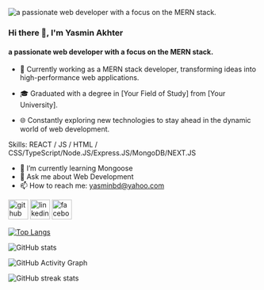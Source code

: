 ![a passionate web developer with a focus on the MERN stack.](https://arkalivebackup.s3.us-east-2.amazonaws.com/uploads/2021/01/header_banner-2.jpg)

### Hi there 👋, I'm Yasmin Akhter
#### a passionate web developer with a focus on the MERN stack.

- 💼 Currently working as a MERN stack developer, transforming ideas into high-performance web applications.
* 🎓 Graduated with a degree in [Your Field of Study] from [Your University].
+ 🌐 Constantly exploring new technologies to stay ahead in the dynamic world of web development.

Skills:  REACT / JS / HTML / CSS/TypeScript/Node.JS/Express.JS/MongoDB/NEXT.JS

- 🌱 I’m currently learning Mongoose 
- 💬 Ask me about Web Development 
- 📫 How to reach me: yasminbd@yahoo.com 


[<img src='https://cdn.jsdelivr.net/npm/simple-icons@3.0.1/icons/github.svg' alt='github' height='40'>](https://github.com/yasmin-akhter)  [<img src='https://cdn.jsdelivr.net/npm/simple-icons@3.0.1/icons/linkedin.svg' alt='linkedin' height='40'>](https://www.linkedin.com/in/https://www.linkedin.com/in/yasmin-akhter//)  [<img src='https://cdn.jsdelivr.net/npm/simple-icons@3.0.1/icons/facebook.svg' alt='facebook' height='40'>](https://www.facebook.com/https://www.facebook.com/yasminbd89/)  

[![Top Langs](https://github-readme-stats.vercel.app/api/top-langs/?username=yasmin-akhter)](https://github.com/anuraghazra/github-readme-stats)

![GitHub stats](https://github-readme-stats.vercel.app/api?username=yasmin-akhter&show_icons=true)  

![GitHub Activity Graph](https://activity-graph.herokuapp.com/graph?username=yasmin-akhter)  

![GitHub streak stats](https://streak-stats.demolab.com/?user=yasmin-akhter)  

